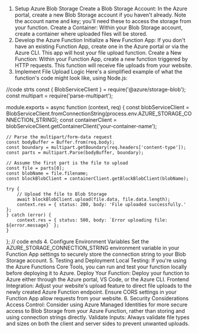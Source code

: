1. Setup Azure Blob Storage
Create a Blob Storage Account: In the Azure portal, create a new Blob Storage account if you haven't already. Note the account name and key; you'll need these to access the storage from your function.
Create a Container: Within your Blob Storage account, create a container where uploaded files will be stored.
2. Develop the Azure Function
Initialize a New Function App: If you don't have an existing Function App, create one in the Azure portal or via the Azure CLI. This app will host your file upload function.
Create a New Function: Within your Function App, create a new function triggered by HTTP requests. This function will receive file uploads from your website.
3. Implement File Upload Logic
Here's a simplified example of what the function's code might look like, using Node.js:

//code strts
const { BlobServiceClient } = require('@azure/storage-blob');
const multipart = require('parse-multipart');

module.exports = async function (context, req) {
    const blobServiceClient = BlobServiceClient.fromConnectionString(process.env.AZURE_STORAGE_CONNECTION_STRING);
    const containerClient = blobServiceClient.getContainerClient('your-container-name');

    // Parse the multipart/form-data request
    const bodyBuffer = Buffer.from(req.body);
    const boundary = multipart.getBoundary(req.headers['content-type']);
    const parts = multipart.Parse(bodyBuffer, boundary);

    // Assume the first part is the file to upload
    const file = parts[0];
    const blobName = file.filename;
    const blockBlobClient = containerClient.getBlockBlobClient(blobName);

    try {
        // Upload the file to Blob Storage
        await blockBlobClient.upload(file.data, file.data.length);
        context.res = { status: 200, body: 'File uploaded successfully.' };
    } catch (error) {
        context.res = { status: 500, body: `Error uploading file: ${error.message}` };
    }
};
// code ends
4. Configure Environment Variables
Set the AZURE_STORAGE_CONNECTION_STRING environment variable in your Function App settings to securely store the connection string to your Blob Storage account.
5. Testing and Deployment
Local Testing: If you're using the Azure Functions Core Tools, you can run and test your function locally before deploying it to Azure.
Deploy Your Function: Deploy your function to Azure either through the Azure portal, VS Code, or the Azure CLI.
Frontend Integration: Adjust your website's upload feature to direct file uploads to the newly created Azure Function endpoint. Ensure CORS settings in your Function App allow requests from your website.
6. Security Considerations
Access Control: Consider using Azure Managed Identities for more secure access to Blob Storage from your Azure Function, rather than storing and using connection strings directly.
Validate Inputs: Always validate file types and sizes on both the client and server sides to prevent unwanted uploads.